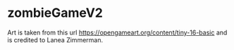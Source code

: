 # zombieGameV2

Art is taken from this url https://opengameart.org/content/tiny-16-basic and is credited to Lanea Zimmerman.
